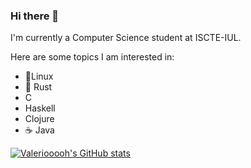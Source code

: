 ### Hi there 👋

I'm currently a Computer Science student at ISCTE-IUL.

Here are some topics I am interested in:

- 🐧Linux
- 🦀 Rust
- C
- Haskell
- Clojure
- ☕ Java

[![Valeriooooh's GitHub stats](https://github-readme-stats.vercel.app/api?username=Valeriooooh)](https://github.com/anuraghazra/github-readme-stats)
